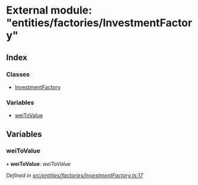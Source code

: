 # External module: "entities/factories/InvestmentFactory"

## Index

### Classes

* [InvestmentFactory](../classes/_entities_factories_investmentfactory_.investmentfactory.md)

### Variables

* [weiToValue](_entities_factories_investmentfactory_.md#weitovalue)

## Variables

###  weiToValue

• **weiToValue**: *weiToValue*

*Defined in [src/entities/factories/InvestmentFactory.ts:17](https://github.com/PolymathNetwork/polymath-sdk/blob/fb8c7c9/src/entities/factories/InvestmentFactory.ts#L17)*
